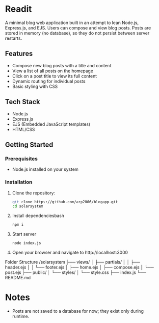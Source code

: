 # Readit

A minimal blog web application built in an attempt to lean Node.js, Express.js, and EJS. 
Users can compose and view blog posts. Posts are stored in memory (no database), so they do not persist between server restarts.

## Features

- Compose new blog posts with a title and content
- View a list of all posts on the homepage
- Click on a post title to view its full content
- Dynamic routing for individual posts
- Basic styling with CSS

## Tech Stack

- Node.js
- Express.js
- EJS (Embedded JavaScript templates)
- HTML/CSS

## Getting Started

### Prerequisites

- Node.js installed on your system

### Installation

1. Clone the repository:
   ```bash
   git clone https://github.com/arp2006/blogapp.git
   cd solarsystem
2. Install dependenciesbash
   ```bash
   npm i
3. Start server
   ```bash
   node index.js
4. Open your browser and navigate to http://localhost:3000

Folder Structure
/solarsystem
├── views/
│   ├── partials/
│   │   ├── header.ejs
│   │   └── footer.ejs
│   ├── home.ejs
│   ├── compose.ejs
│   └── post.ejs
├── public/
│   └── styles/
│       └── style.css
├── index.js
└── README.md
# Notes
- Posts are not saved to a database for now; they exist only during runtime. 

